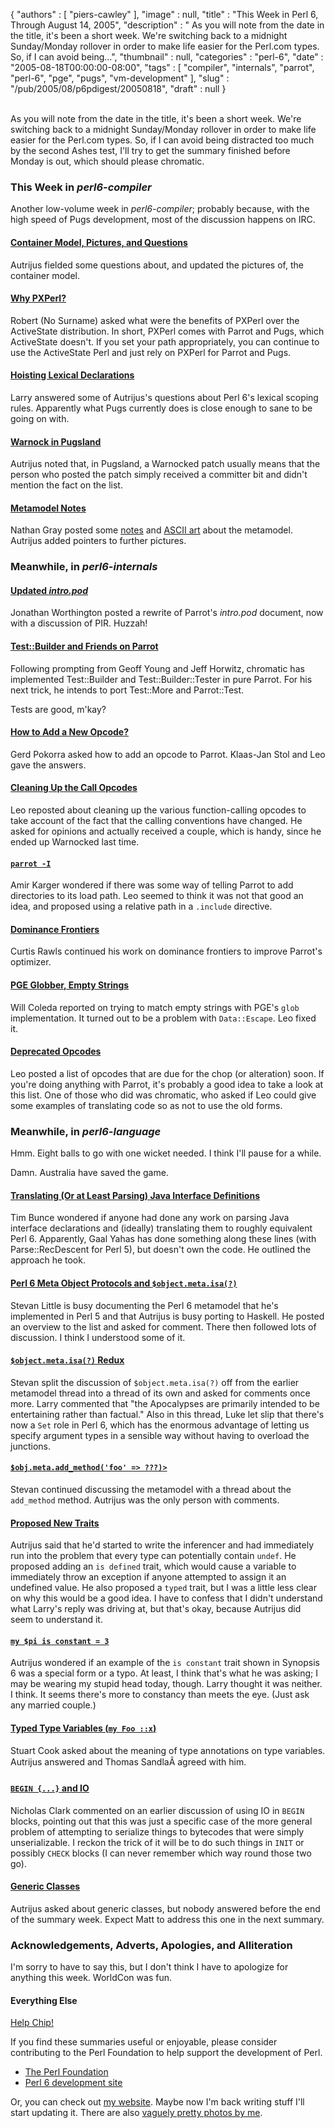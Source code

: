 {
   "authors" : [
      "piers-cawley"
   ],
   "image" : null,
   "title" : "This Week in Perl 6, Through August 14, 2005",
   "description" : " As you will note from the date in the title, it's been a short week. We're switching back to a midnight Sunday/Monday rollover in order to make life easier for the Perl.com types. So, if I can avoid being...",
   "thumbnail" : null,
   "categories" : "perl-6",
   "date" : "2005-08-18T00:00:00-08:00",
   "tags" : [
      "compiler",
      "internals",
      "parrot",
      "perl-6",
      "pge",
      "pugs",
      "vm-development"
   ],
   "slug" : "/pub/2005/08/p6pdigest/20050818",
   "draft" : null
}





\
As you will note from the date in the title, it's been a short week.
We're switching back to a midnight Sunday/Monday rollover in order to
make life easier for the Perl.com types. So, if I can avoid being
distracted too much by the second Ashes test, I'll try to get the
summary finished before Monday is out, which should please chromatic.

### This Week in *perl6-compiler*

Another low-volume week in *perl6-compiler*; probably because, with the
high speed of Pugs development, most of the discussion happens on IRC.

#### [Container Model, Pictures, and Questions](http://groups.google.com/groups?threadm=20050806162158.GB2263@aut.dyndns.org)

Autrijus fielded some questions about, and updated the pictures of, the
container model.

#### [Why PXPerl?](http://groups.google.com/groups?threadm=20050808125840.22956.qmail@lists.develooper.com)

Robert (No Surname) asked what were the benefits of PXPerl over the
ActiveState distribution. In short, PXPerl comes with Parrot and Pugs,
which ActiveState doesn't. If you set your path appropriately, you can
continue to use the ActiveState Perl and just rely on PXPerl for Parrot
and Pugs.

#### [Hoisting Lexical Declarations](http://groups.google.com/groups?threadm=20050809193348.GA27323@wall.org)

Larry answered some of Autrijus's questions about Perl 6's lexical
scoping rules. Apparently what Pugs currently does is close enough to
sane to be going on with.

#### [Warnock in Pugsland](http://groups.google.com/groups?threadm=20050811040041.GB56898@aut.dyndns.org)

Autrijus noted that, in Pugsland, a Warnocked patch usually means that
the person who posted the patch simply received a committer bit and
didn't mention the fact on the list.

#### [Metamodel Notes](http://pugscode.org/images/metamodel.png)

Nathan Gray posted some
[notes](http://groups.google.com/groups?threadm=20050811193918.GB12852@vs2.capwiz.com)
and [ASCII
art](http://groups.google.com/groups?threadm=20050812170838.GA820@aut.dyndns.org)
about the metamodel. Autrijus added pointers to further pictures.

### Meanwhile, in *perl6-internals*

#### [Updated *intro.pod*](http://groups.google.com/groups?threadm=01bf01c59ba4$384dc5d0$0200a8c0@SERVER)

Jonathan Worthington posted a rewrite of Parrot's *intro.pod* document,
now with a discussion of PIR. Huzzah!

#### [Test::Builder and Friends on Parrot](http://groups.google.com/groups?threadm=1123570251.22403.70.camel@localhost)

Following prompting from Geoff Young and Jeff Horwitz, chromatic has
implemented Test::Builder and Test::Builder::Tester in pure Parrot. For
his next trick, he intends to port Test::More and Parrot::Test.

Tests are good, m'kay?

#### [How to Add a New Opcode?](http://groups.google.com/groups?threadm=1123573276.8867.6.camel@lgerd.hrz.uni-siegen.de)

Gerd Pokorra asked how to add an opcode to Parrot. Klaas-Jan Stol and
Leo gave the answers.

#### [Cleaning Up the Call Opcodes](http://groups.google.com/groups?threadm=42FA0FFB.6090605@toetsch.at)

Leo reposted about cleaning up the various function-calling opcodes to
take account of the fact that the calling conventions have changed. He
asked for opinions and actually received a couple, which is handy, since
he ended up Warnocked last time.

#### [`parrot -I`](http://groups.google.com/groups?threadm=d113603e0508101127396ed8c7@mail.gmail.com)

Amir Karger wondered if there was some way of telling Parrot to add
directories to its load path. Leo seemed to think it was not that good
an idea, and proposed using a relative path in a `.include` directive.

#### [Dominance Frontiers](http://groups.google.com/groups?threadm=45ec99fc050810182530001652@mail.gmail.com)

Curtis Rawls continued his work on dominance frontiers to improve
Parrot's optimizer.

#### [PGE Globber, Empty Strings](http://groups.google.com/groups?threadm=rt-3.0.11-36882-119083.2.43242787217334@perl.org)

Will Coleda reported on trying to match empty strings with PGE's `glob`
implementation. It turned out to be a problem with `Data::Escape`. Leo
fixed it.

#### [Deprecated Opcodes](http://groups.google.com/groups?threadm=42FDF124.2090502@toetsch.at)

Leo posted a list of opcodes that are due for the chop (or alteration)
soon. If you're doing anything with Parrot, it's probably a good idea to
take a look at this list. One of those who did was chromatic, who asked
if Leo could give some examples of translating code so as not to use the
old forms.

### Meanwhile, in *perl6-language*

Hmm. Eight balls to go with one wicket needed. I think I'll pause for a
while.

Damn. Australia have saved the game.

#### [Translating (Or at Least Parsing) Java Interface Definitions](http://article.gmane.org/gmane.comp.lang.perl.perl6.language/4554)

Tim Bunce wondered if anyone had done any work on parsing Java interface
declarations and (ideally) translating them to roughly equivalent Perl
6. Apparently, Gaal Yahas has done something along these lines (with
Parse::RecDescent for Perl 5), but doesn't own the code. He outlined the
approach he took.

#### [Perl 6 Meta Object Protocols and `$object.meta.isa(?)`](http://article.gmane.org/gmane.comp.lang.perl.perl6.language/4558)

Stevan Little is busy documenting the Perl 6 metamodel that he's
implemented in Perl 5 and that Autrijus is busy porting to Haskell. He
posted an overview to the list and asked for comment. There then
followed lots of discussion. I think I understood some of it.

#### [`$object.meta.isa(?)` Redux](http://article.gmane.org/gmane.comp.lang.perl.perl6.language/4574)

Stevan split the discussion of `$object.meta.isa(?)` off from the
earlier metamodel thread into a thread of its own and asked for comments
once more. Larry commented that "the Apocalypses are primarily intended
to be entertaining rather than factual." Also in this thread, Luke let
slip that there's now a `Set` role in Perl 6, which has the enormous
advantage of letting us specify argument types in a sensible way without
having to overload the junctions.

#### [`$obj.meta.add_method('foo' => ???)>`](http://article.gmane.org/gmane.comp.lang.perl.perl6.language/4576)

Stevan continued discussing the metamodel with a thread about the
`add_method` method. Autrijus was the only person with comments.

#### [Proposed New Traits](http://article.gmane.org/gmane.comp.lang.perl.perl6.language/4588)

Autrijus said that he'd started to write the inferencer and had
immediately run into the problem that every type can potentially contain
`undef`. He proposed adding an `is defined` trait, which would cause a
variable to immediately throw an exception if anyone attempted to assign
it an undefined value. He also proposed a `typed` trait, but I was a
little less clear on why this would be a good idea. I have to confess
that I didn't understand what Larry's reply was driving at, but that's
okay, because Autrijus did seem to understand it.

#### [`my $pi is constant = 3`](http://article.gmane.org/gmane.comp.lang.perl.perl6.language/4600)

Autrijus wondered if an example of the `is constant` trait shown in
Synopsis 6 was a special form or a typo. At least, I think that's what
he was asking; I may be wearing my stupid head today, though. Larry
thought it was neither. I think. It seems there's more to constancy than
meets the eye. (Just ask any married couple.)

#### [Typed Type Variables (`my Foo ::x`)](http://article.gmane.org/gmane.comp.lang.perl.perl6.language/4625)

Stuart Cook asked about the meaning of type annotations on type
variables. Autrijus answered and Thomas SandlaÃ agreed with him.

#### [`BEGIN {...}` and IO](http://www.mail-archive.com/perl6-language@perl.org/msg21349.html)

Nicholas Clark commented on an earlier discussion of using IO in `BEGIN`
blocks, pointing out that this was just a specific case of the more
general problem of attempting to serialize things to bytecodes that were
simply unserializable. I reckon the trick of it will be to do such
things in `INIT` or possibly `CHECK` blocks (I can never remember which
way round those two go).

#### [Generic Classes](http://article.gmane.org/gmane.comp.lang.perl.perl6.language/4658)

Autrijus asked about generic classes, but nobody answered before the end
of the summary week. Expect Matt to address this one in the next
summary.

### Acknowledgements, Adverts, Apologies, and Alliteration

I'm sorry to have to say this, but I don't think I have to apologize for
anything this week. WorldCon was fun.

#### Everything Else

[Help Chip!](http://www.geeksunite.net/)

If you find these summaries useful or enjoyable, please consider
contributing to the Perl Foundation to help support the development of
Perl.

-   [The Perl Foundation](http://donate.perl-foundation.org/)
-   [Perl 6 development site](http://dev.perl.org/perl6/)

Or, you can check out [my website](http://www.bofh.org.uk/). Maybe now
I'm back writing stuff I'll start updating it. There are also [vaguely
pretty photos by me](http://www.flickr.com/photos/pdcawley).


